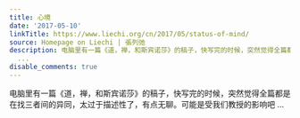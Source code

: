 ```yaml
---
title: 心境
date: '2017-05-10'
linkTitle: https://www.liechi.org/cn/2017/05/status-of-mind/
source: Homepage on Liechi | 張列弛
description: 电脑里有一篇《道，禅，和斯宾诺莎》的稿子，快写完的时候，突然觉得全篇都是在找三者间的异同，太过于描述性了，有点无聊。可能是受我们教授的影响吧
  ...
disable_comments: true
---
```

电脑里有一篇《道，禅，和斯宾诺莎》的稿子，快写完的时候，突然觉得全篇都是在找三者间的异同，太过于描述性了，有点无聊。可能是受我们教授的影响吧 ...